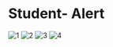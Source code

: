 # Student- Alert
![1](https://user-images.githubusercontent.com/50459609/89622873-57149880-d8b1-11ea-92d2-1aba4e8d161c.jpg)
![2](https://user-images.githubusercontent.com/50459609/89622885-5b40b600-d8b1-11ea-8a9c-f9848e835cb5.jpg)
![3](https://user-images.githubusercontent.com/50459609/89622889-5d0a7980-d8b1-11ea-93d3-5bf975ddf804.jpg)
![4](https://user-images.githubusercontent.com/50459609/89622897-5ed43d00-d8b1-11ea-850b-8aa628cbd0e0.jpg)
